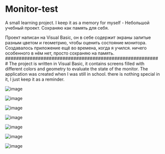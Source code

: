 # Monitor-test
A small learning project. I keep it as a memory for myself - Небольшой учебный проект. Сохраняю как память для себя.

Проект написан на Visual Basic, он в себе содержит экраны залитые разным цветом и геометрию, чтобы оценить состояние монитора. 
Создавалось приложение ещё во времена, когда я учился. ничего особенного в нём нет, просто сохраняю на память.
#########################################################
The project is written in Visual Basic, it contains screens filled with different colors and geometry to evaluate the state of the monitor. 
The application was created when I was still in school. there is nothing special in it, I just keep it as a reminder.

![image](https://github.com/KsyDark/Monitor-test/assets/57113088/d5142d46-83b0-43c5-a24f-c2af920c195f)

![image](https://github.com/KsyDark/Monitor-test/assets/57113088/55047364-8267-400f-8b23-04c21feec4c2)

![image](https://github.com/KsyDark/Monitor-test/assets/57113088/b871a3c2-99d7-48f0-8866-4072fc12e09d)

![image](https://github.com/KsyDark/Monitor-test/assets/57113088/25be9450-509b-42cb-8978-c1186aa34bc9)

![image](https://github.com/KsyDark/Monitor-test/assets/57113088/4f4e414b-c0bd-418e-a2e6-a9edde35fc74)

![image](https://github.com/KsyDark/Monitor-test/assets/57113088/9e2b041c-2736-4943-83ac-76fc3a736e29)

![image](https://github.com/KsyDark/Monitor-test/assets/57113088/f6816496-d8eb-456e-88dc-8ad8a9490720)
